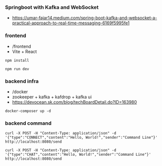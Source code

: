 ### Springboot with Kafka and WebSocket
* https://umar-fajar14.medium.com/spring-boot-kafka-and-websocket-a-practical-approach-to-real-time-messaging-6169f5995fe1
### frontend
* /frontend
* Vite + React
```shell
npm install
```
```shell
npm run dev
```
### backend infra
* /docker
* zookeeper + kafka + kafdrop + kafka ui
* https://devocean.sk.com/blog/techBoardDetail.do?ID=163980
```shell
docker-composer up -d
```
### backend command
```shell
curl -X POST -H "Content-Type: application/json" -d '{"type":"CONNECT","content":"Hello, World!","sender":"Command Line"}' http://localhost:8080/send
```
```shell
curl -X POST -H "Content-Type: application/json" -d '{"type":"CHAT","content":"Hello, World!","sender":"Command Line"}' http://localhost:8080/send
```